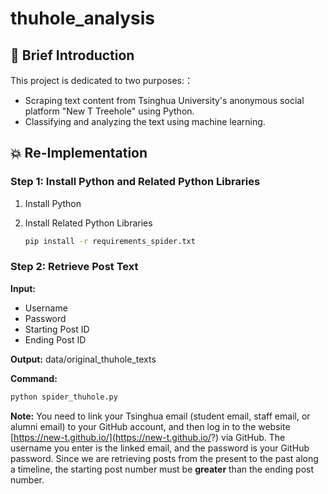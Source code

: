 # thuhole_analysis

## :hugs: Brief Introduction

This project is dedicated to two purposes:：

* Scraping text content from Tsinghua University's anonymous social platform "New T Treehole" using Python.
* Classifying and analyzing the text using machine learning.

## :boom: Re-Implementation

### Step 1: Install Python and Related Python Libraries

1. Install Python 
2. Install Related Python Libraries

    ```bash
    pip install -r requirements_spider.txt
    ```

### Step 2: Retrieve Post Text

**Input:**  

* Username
* Password
* Starting Post ID
* Ending Post ID

**Output:** data/original_thuhole_texts

**Command:**

```bash
python spider_thuhole.py
```

**Note:** You need to link your Tsinghua email (student email, staff email, or alumni email) to your GitHub account, and then log in to the website [https://new-t.github.io/](https://new-t.github.io/?) via GitHub. The username you enter is the linked email, and the password is your GitHub password. Since we are retrieving posts from the present to the past along a timeline, the starting post number must be **greater** than the ending post number.
